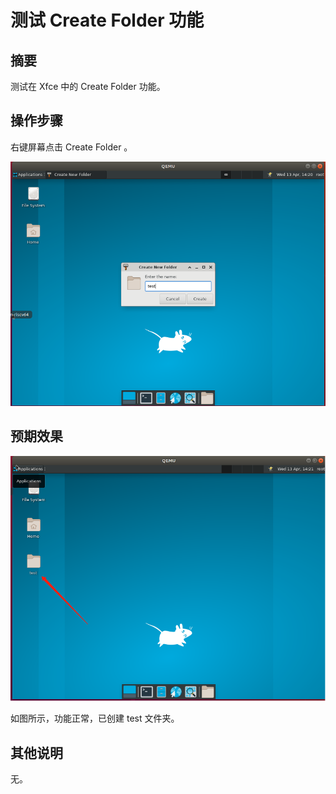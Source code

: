 # 测试 Create Folder 功能

## 摘要

测试在 Xfce 中的 Create Folder 功能。

## 操作步骤

右键屏幕点击 Create Folder 。

![测试 CreateFolder功能-1](./img/测试CreateFolder功能-1.png)

## 预期效果

![测试 CreateFolder功能-2](./img/测试CreateFolder功能-2.png)

如图所示，功能正常，已创建 test 文件夹。

## 其他说明

无。
